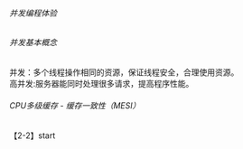 ###### 并发编程体验

###### 并发基本概念

并发：多个线程操作相同的资源，保证线程安全，合理使用资源。  
高并发:服务器能同时处理很多请求，提高程序性能。

###### CPU多级缓存 - 缓存一致性（MESI）

###### 

【2-2】start